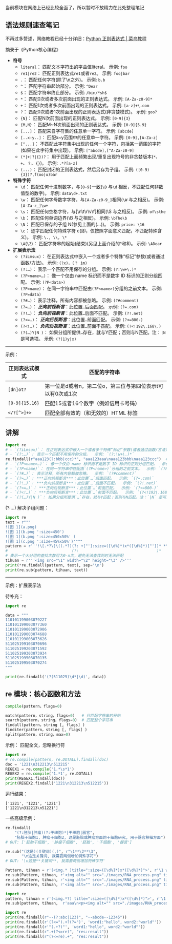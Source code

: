 当前模块在网络上已经比较全面了，所以暂时不放精力在此处整理笔记

## 语法规则速查笔记

不再过多赘述，网络教程已经十分详细：[Python 正则表达式 | 菜鸟教程](https://www.runoob.com/python/python-reg-expressions.html)

摘录于《Python核心编程》

- **符号**
  - `literal`： 匹配文本字符出的字曲值literal。  示例: `foo`
  - `re1|re2`： 匹配正则表达式`re1`或者`re2`。  示例: `foo|bar`
  - `.`： 匹配任何字符(除了\n之外)。  示例: `b.b`
  - `^`： 匹配字符串起始部分。  示例: `^Dear`
  - `$`： 匹配字符串终止部分。  示例: `/bin/*sh$`
  - `*`： 匹配0次或者多次前面出现的正则表达式。  示例: `[A-Za-z0-9]*`
  - `+`： 匹配1次或者多次前面出现的正则表达式。  示例: `[a-z]+\.com`
  - `?`： 匹配0次或者1次前面出现的正则表达式(非贪婪模式)。  示例: `goo?`
  - `{N}`： 匹配N次前面出现的正则表达式。  示例: `[0-9]{3}`
  - `{M,N}`： 匹配M~N次前面出现的正则表达式。  示例: `[0-9]{5.9}`
  - `[...]`： 匹配来自字符集的任意单一字符。  示例: `[abcde]`
  - `[..x-y..]`： 匹配x~y范围中的任意单一字符。  示例: `[0-9],[A-Za-z]`
  - `[^...]`： 不匹配此字符集中出现的任何一个字符，包括某一范围的字符(如果在此字符集中出现)。  示例: `[^abcde],[^A-Za-z0-9]`
  - `(*|+|?|{})?`： 用于匹配上面频繁出现/重复出现符号的非贪婪版本(`*`、`+`、`？`、`{}`)。  示例: `.*?[a-z]`
  - `(...)`： 匹配封闭的正则表达式，然后另存为子组。  示例: `([0-9){3})?,f(oo|u)bar`
- **特殊字符**
  - `\d`： 匹配任何十进制数字，与`[0-9]`一致(`\D` 与`\d` 相反，不匹配任何非数值型的数字)。  示例: `data\d+.txt`
  - `\w`： 匹配任何字母数字字符，与`[A-Za-z0-9_]`相同(`\W` 与之相反)。  示例: `[A-Za-z_]\w+`
  - `\s`： 匹配任何空格字符，与[\n\t\r\v\f]相同(\S 与之相反)。  示例: `of\sthe`
  - `\b`： 匹配任何单词边界(\B 与之相反)。  示例: `\bThe\b`
  - `\N`： 匹配已保存的子组 N(参见上面的(…))。  示例: `price: \16`
  - `\c`： 逐字匹配任何特殊字符 c(即，仅按照字面意义匹配，不匹配特殊含义)。  示例: `\., \\, \*`
  - `\A`(`\Z`)： 匹配字符串的起始(结束)(另见上面介绍的^和$)。  示例: `\ADear`
- **扩展表示法**
  - `(?iLmsux)`： 在正则表达式中嵌入一个或者多个特殊“标记”参数(或者通过函数/方法)。  示例: `(?x)，(？ im)`
  - `(?:…)`： 表示一个匹配不用保存的分组。  示例: `(?:\w+\.)*`
  - `(?P<name>…)`： 像一个仅由 name 标识而不是数字 ID 标识的正则分组匹配。  示例: `(?P<data>)`
  - `(?P=name)`： 在同一字符串中匹配由`(?P<name>)`分组的之前文本。  示例: `(?P=data)`
  - `(?#…)`： 表示注释，所有内容都被忽略。  示例: `(?#comment)`
  - `(?=…)`： ***正向前视断言***：此位置`…`后面匹配。  示例: `(?=.com)`
  - `(?!…)`： ***负向前视断言***：此位置`…`后面不匹配。  示例: `(?!.net)`
  - `(?<=…)`： ***正向后视断言***：此位置`…`前面匹配。  示例: `(?<=800-)`
  - `(?<!…)`： ***负向后视断言***：此位置`…`前面不匹配。  示例: `(?<!192\.168\.)`
  - `(?(…)Y|N )`： 如果分组所提供`…`存在，就与Y匹配；否则与N匹配。注：`|N` 是可选项。  示例: `(?(1)y|x)`



---
示例：

| 正则表达式模式 | 匹配的字符串 |
|---------|--------|
| `[dn]ot?` | 第一位是d或者n，第二位o，第三位与第四位表示t可以有0次或1次 |
| `[0-9]{15,16}` | 匹配15或者16个数字（例如信用卡号码） |
| `</?[^>]+>` | 匹配全部有效的（和无效的）HTML 标签 |

## 讲解

```python
import re
# - `(?iLmsux)`： 在正则表达式中嵌入一个或者多个特殊“标记”参数(或者通过函数/方法)。  示例: `(?x)，(？ im)`
# - `(?:…)`： 表示一个匹配不用保存的分组。  示例: `(?:\w+\.)*`
re.findall(r"aaa123(?:bbb|ccc)*", "aaa123aaa\naaa123bbb\naaa123ccc")  # ['aaa123', 'aaa123bbb', 'aaa123ccc']
# - `(?P<name>…)`： 像一个仅由 name 标识而不是数字 ID 标识的正则分组匹配。  示例: `(?P<data>)`
# - `(?P=name)`： 在同一字符串中匹配由`(?P<name>)`分组的之前文本。  示例: `(?P=data)`
# - `(?#…)`： 表示注释，所有内容都被忽略。  示例: `(?#comment)`
# - `(?=…)`： ***正向前视断言***：此位置`…`后面匹配。  示例: `(?=.com)`
# - `(?!…)`： ***负向前视断言***：此位置`…`后面不匹配。  示例: `(?!.net)`
# - `(?<=…)`： ***正向后视断言***：此位置`…`前面匹配。  示例: `(?<=800-)`
# - `(?<!…)`： ***负向后视断言***：此位置`…`前面不匹配。  示例: `(?<!192\.168\.)`
# - `(?(…)Y|N )`： 如果分组所提供`…`存在，就与Y匹配；否则与N匹配。注：`|N` 是可选项。  示例: `(?(1)y|x)`

```

(?:...) 解决子组问题：

```python
import re
text = r"""
![图 1](a.png)
![图 1](b.png ':size=450')
![图 1](b.png ':size=450x50%' )
![图 1](c.png ':size=45%x50%')'"""
pattern = r'''!\[.*?\]\((.*?)(?: +["']:size=([\d%]*)x*([\d%]*)["'])* *\)'''
#                            (?:                                  )* 
# 表示一个大分组的查找次数可为0-n次，避免无法查找到时无法匹配
tihuan = r'''<img src="\1" width="\2" height="\3" />'''
print(*re.findall(pattern, text), sep='\n')
print(re.sub(pattern, tihuan, text))
```

---
示例：扩展表示法

待补充：

```python
import re

data = """
110101199003079227
110101199003077360
110101199003072906
110101199003074688
110101199003073626
511025199103070696
511025199203071592
511025199303073934
511025199503070135
511025199503070274
"""

print(re.findall('(?(511025)\d*|\d)', data))
```

## re 模块：核心函数和方法

```python
compile(pattern，flags=0)

match(pattern，string，flags=0)   # 只匹配字符串的开始
search(pattern，string，flags=0)  # 匹配整个字符串
findall(pattern，string [, flags] )
finditer(pattern，string [, flags] )
split(pattern，string，max=0)
```


示例： 匹配全文，忽略换行符

```python
import re
# re.compile(pattern, re.DOTALL).findall(doc)
doc = '1221\n312213\n512215'
REGEX1 = re.compile('1.*\s*1')
REGEX2 = re.compile('1.*1', re.DOTALL)
print(REGEX1.findall(doc))
print(REGEX2.findall('1221\n312213\n512215'))
```

运行结果：
```
['1221', '1221', '1221']
['1221\n312213\n51221']
```


一些高级示例：

```python
re.findall(
    "(?:胚胎|肿瘤)(?:干细胞)*|干细胞|器官",
    "胚胎干细胞1, 肿瘤干细胞2, 这是胚胎或肿瘤方面的干细胞研究, 用于器官移植方面")
# OUT: ['胚胎干细胞', '肿瘤干细胞', '胚胎', '干细胞', '器官']

re.sub("(这是)(关键词)(,)", r"\1**\2**\3",
       "\n这是关键词, 我需要两侧增加特殊字符")
# OUT: '\n这是**关键词**, 我需要两侧增加特殊字符'

Pattern, tihuan = r'(<img.* )title=":size=([\d%]*)x*([\d%]*)">', r'\1 width="\2" height="\3"'
re.sub(Pattern, tihuan, r'<img alt="" src="./images/RNA_process.png" title=":size=550">')
re.sub(Pattern, tihuan, r'<img alt="" src="./images/RNA_process.png" title=":size=500x100">')
re.sub(Pattern, tihuan, r'<img alt="" src="./images/RNA_process.png" title=":size=50%x10%">')

import re
pattern, tihuan = r'(<img.*?) title=":size=([\d%]*)x*([\d%]*)">', r'\1 width="\2" height="\3"'
re.sub(pattern, tihuan,  r'aaa\n<p><img alt="" src="./images/RNA_process.png" title=":size=50%x10%"></p>')
```


```python
import re
print(re.findall(r"--(?:abc|123)", "--abcde--12345"))
print(re.findall(r'(?<=").+?(?=")', 'word1:"hello", word2:"world"'))
print(re.findall(r'"(.+?)"', 'word1:"hello", word2:"world"'))
print(re.findall(r".+(?<=re)", "res:result"))
print(re.findall(r"(?<=re).+", "res:result"))
```

